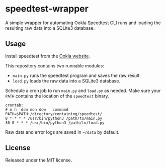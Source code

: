 # speedtest-wrapper

A simple wrapper for automating Ookla Speedtest CLI runs
and loading the resulting raw data into a SQLite3 database.

## Usage

Install speedtest from the [Ookla website](https://www.speedtest.net/).

This repository contains two runnable modules:
* `main.py` runs the speedtest program and saves the raw result.
* `load.py` loads the raw data into a SQLite3 database.

Schedule a cron job to run `main.py` and `load.py` as needed.
Make sure your `PATH` contains the location of the `speedtest` binary.

```
crontab:
# m h  dom mon dow   command
PATH=$PATH:/directory/containing/speedtest/
0 * * * * /usr/bin/python3 /path/to/main.py
30 0 * * * /usr/bin/python3 /path/to/load.py
```

Raw data and error logs are saved in `~/data` by default.

## License

Released under the MIT license.
